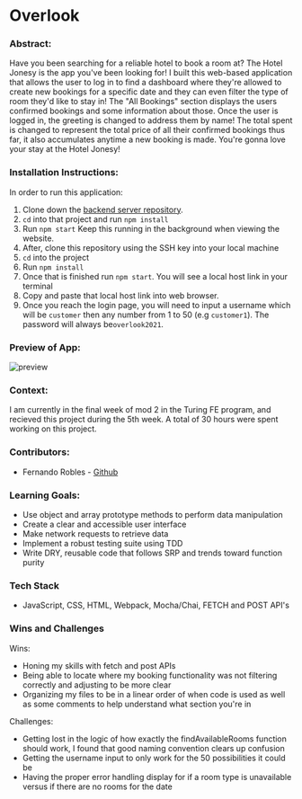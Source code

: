 # Overlook

### Abstract:
Have you been searching for a reliable hotel to book a room at? The Hotel Jonesy is the app you've been looking for! I built this web-based application that allows the user to log in to find a dashboard where they're allowed to create new bookings for a specific date and they can even filter the type of room they'd like to stay in! The "All Bookings" section displays the users confirmed bookings and some information about those. Once the user is logged in, the greeting is changed to address them by name! The total spent is changed to represent the total price of all their confirmed bookings thus far, it also accumulates anytime a new booking is made. You're gonna love your stay at the Hotel Jonesy!
### Installation Instructions:
In order to run this application:
1. Clone down the [backend server repository](https://github.com/turingschool-examples/overlook-api).
2. `cd` into that project and run `npm install`
3. Run `npm start` Keep this running in the background when viewing the website.
3. After, clone this repository using the SSH key into your local machine
4. `cd` into the project
5. Run `npm install`
6. Once that is finished run `npm start`. You will see a local host link in your terminal
7. Copy and paste that local host link into web browser.
8. Once you reach the login page, you will need to input a username which will be `customer` then any number from 1 to 50 (e.g `customer1`). The password will always be`overlook2021`. 

### Preview of App:
![preview](https://github.com/fernandorobles97/overlook/assets/123911055/134b01da-8847-4fa3-a043-f7a7383af025)
### Context:
I am currently in the final week of mod 2 in the Turing FE program, and recieved this project during the 5th week.  A total of 30 hours were spent working on this project.
### Contributors:
- Fernando Robles - [Github](https://github.com/fernandorobles97)
### Learning Goals:
- Use object and array prototype methods to perform data manipulation
- Create a clear and accessible user interface 
- Make network requests to retrieve data 
- Implement a robust testing suite using TDD
- Write DRY, reusable code that follows SRP and trends toward function purity 

### Tech Stack
- JavaScript, CSS, HTML, Webpack, Mocha/Chai, FETCH and POST API's

### Wins and Challenges
Wins:
- Honing my skills with fetch and post APIs
- Being able to locate where my booking functionality was not filtering correctly and adjusting to be more clear
- Organizing my files to be in a linear order of when code is used as well as some comments to help understand what section you're in

Challenges:
- Getting lost in the logic of how exactly the findAvailableRooms function should work, I found that good naming convention clears up confusion
- Getting the username input to only work for the 50 possibilities it could be
- Having the proper error handling display for if a room type is unavailable versus if there are no rooms for the date
